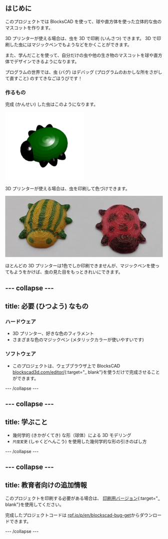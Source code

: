 ## はじめに

このプロジェクトでは BlocksCAD を使って、球や直方体を使った立体的な虫のマスコットを作ります。

3D プリンターが使える場合は、虫を 3D で印刷 (いんさつ) できます。 3D で印刷した虫にはマジックペンでもようなどをかくことができます。

また、学んだことを使って、自分だけの虫や他の生き物のマスコットを球や直方体でデザインできるようになります。

プログラムの世界では、虫 (バグ) はデバッグ (プログラムのおかしな所をさがして直すこと) のすてきなごほうびです！

### 作るもの

完成 (かんせい) した虫はこのようになります。

![スクリーンショット](images/bug-complete.png)

3D プリンターが使える場合は、虫を印刷して色づけできます。

![完成したプロジェクト](images/bug-showcase.png)

ほとんどの 3D プリンターは1色でしか印刷できませんが、マジックペンを使ってもようをかけば、虫の見た目をもっときれいにできます。

--- collapse ---
---
title: 必要 (ひつよう) なもの
---

### ハードウェア

+ 3D プリンター、好きな色のフィラメント
+ さまざまな色のマジックペン (メタリックカラーが使いやすいです)

### ソフトウェア

+ このプロジェクトは、ウェブブラウザ上で BlocksCAD [blockscad3d.com/editor/](https://www.blockscad3d.com/editor){:target="_ blank"}を使うだけで完成させることができます。

--- /collapse ---

--- collapse ---
---
title: 学ぶこと
---

+ 幾何学的 (きかがくてき) な形（球体）による 3D モデリング
+ `尺度変更` (しゃくどへんこう) を使用した幾何学的な形の引きのばし方

--- /collapse ---

--- collapse ---
---
title: 教育者向けの追加情報
---

このプロジェクトを印刷する必要がある場合は、 [印刷用バージョン](https://projects.raspberrypi.org/en/projects/blockscad-bug/print){:target="_ blank"}を使用してください。

完成したプロジェクトコードは [rpf.io/p/en/blockscad-bug-get](http://rpf.io/p/en/blockscad-bug-get)からダウンロードできます。

--- /collapse ---
